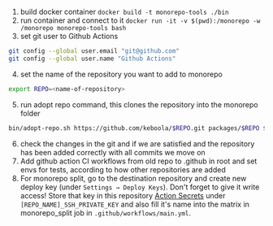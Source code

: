 1. build docker container `docker build -t monorepo-tools ./bin`
2. run container and connect to it `docker run -it -v $(pwd):/monorepo -w /monorepo monorepo-tools bash`
3. set git user to Github Actions
```bash
git config --global user.email "git@github.com"
git config --global user.name "Github Actions"
```
4. set the name of the repository you want to add to monorepo
```bash
export REPO=<name-of-repository>
```
5. run adopt repo command, this clones the repository into the monorepo folder
```bash
bin/adopt-repo.sh https://github.com/keboola/$REPO.git packages/$REPO $REPO/
```
6. check the changes in the git and if we are satisfied and the repository has been added correctly with all commits we move on
7. Add github action CI workflows from old repo to .github in root and set envs for tests, according to how other repositories are added
8. For monorepo split, go to the destination repository and create new deploy key (under `Settings → Deploy Keys`). Don't forget to give it write access! Store that key in this repository [Action Secrets](https://github.com/keboola/storage-backend/settings/secrets/actions) under `[REPO_NAME]_SSH_PRIVATE_KEY` and also fill it's name into the matrix in monorepo_split job in `.github/workflows/main.yml`. 
